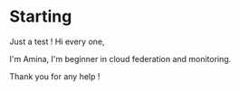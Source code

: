 # Starting
Just a test !
 Hi every one,
 
 I'm Amina, I'm beginner in cloud federation and monitoring.

Thank you for any help !
